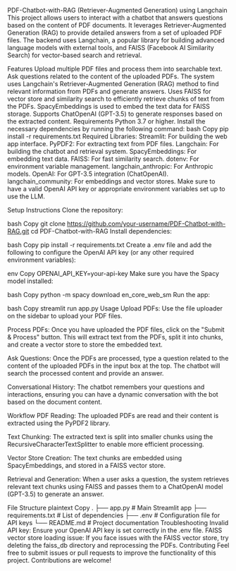 PDF-Chatbot-with-RAG (Retriever-Augmented Generation) using Langchain
This project allows users to interact with a chatbot that answers questions based on the content of PDF documents. It leverages Retriever-Augmented Generation (RAG) to provide detailed answers from a set of uploaded PDF files. The backend uses Langchain, a popular library for building advanced language models with external tools, and FAISS (Facebook AI Similarity Search) for vector-based search and retrieval.

Features
Upload multiple PDF files and process them into searchable text.
Ask questions related to the content of the uploaded PDFs.
The system uses Langchain's Retriever-Augmented Generation (RAG) method to find relevant information from PDFs and generate answers.
Uses FAISS for vector store and similarity search to efficiently retrieve chunks of text from the PDFs.
SpacyEmbeddings is used to embed the text data for FAISS storage.
Supports ChatOpenAI (GPT-3.5) to generate responses based on the extracted content.
Requirements
Python 3.7 or higher.
Install the necessary dependencies by running the following command:
bash
Copy
pip install -r requirements.txt
Required Libraries:
Streamlit: For building the web app interface.
PyPDF2: For extracting text from PDF files.
Langchain: For building the chatbot and retrieval system.
SpacyEmbeddings: For embedding text data.
FAISS: For fast similarity search.
dotenv: For environment variable management.
langchain_anthropic: For Anthropic models.
OpenAI: For GPT-3.5 integration (ChatOpenAI).
langchain_community: For embeddings and vector stores.
Make sure to have a valid OpenAI API key or appropriate environment variables set up to use the LLM.

Setup Instructions
Clone the repository:

bash
Copy
git clone https://github.com/your-username/PDF-Chatbot-with-RAG.git
cd PDF-Chatbot-with-RAG
Install dependencies:

bash
Copy
pip install -r requirements.txt
Create a .env file and add the following to configure the OpenAI API key (or any other required environment variables):

env
Copy
OPENAI_API_KEY=your-api-key
Make sure you have the Spacy model installed:

bash
Copy
python -m spacy download en_core_web_sm
Run the app:

bash
Copy
streamlit run app.py
Usage
Upload PDFs: Use the file uploader on the sidebar to upload your PDF files.

Process PDFs: Once you have uploaded the PDF files, click on the "Submit & Process" button. This will extract text from the PDFs, split it into chunks, and create a vector store to store the embedded text.

Ask Questions: Once the PDFs are processed, type a question related to the content of the uploaded PDFs in the input box at the top. The chatbot will search the processed content and provide an answer.

Conversational History: The chatbot remembers your questions and interactions, ensuring you can have a dynamic conversation with the bot based on the document content.

Workflow
PDF Reading: The uploaded PDFs are read and their content is extracted using the PyPDF2 library.

Text Chunking: The extracted text is split into smaller chunks using the RecursiveCharacterTextSplitter to enable more efficient processing.

Vector Store Creation: The text chunks are embedded using SpacyEmbeddings, and stored in a FAISS vector store.

Retrieval and Generation: When a user asks a question, the system retrieves relevant text chunks using FAISS and passes them to a ChatOpenAI model (GPT-3.5) to generate an answer.

File Structure
plaintext
Copy
.
├── app.py                    # Main Streamlit app
├── requirements.txt           # List of dependencies
├── .env                       # Configuration file for API keys
└── README.md                  # Project documentation
Troubleshooting
Invalid API key: Ensure your OpenAI API key is set correctly in the .env file.
FAISS vector store loading issue: If you face issues with the FAISS vector store, try deleting the faiss_db directory and reprocessing the PDFs.
Contributing
Feel free to submit issues or pull requests to improve the functionality of this project. Contributions are welcome!
